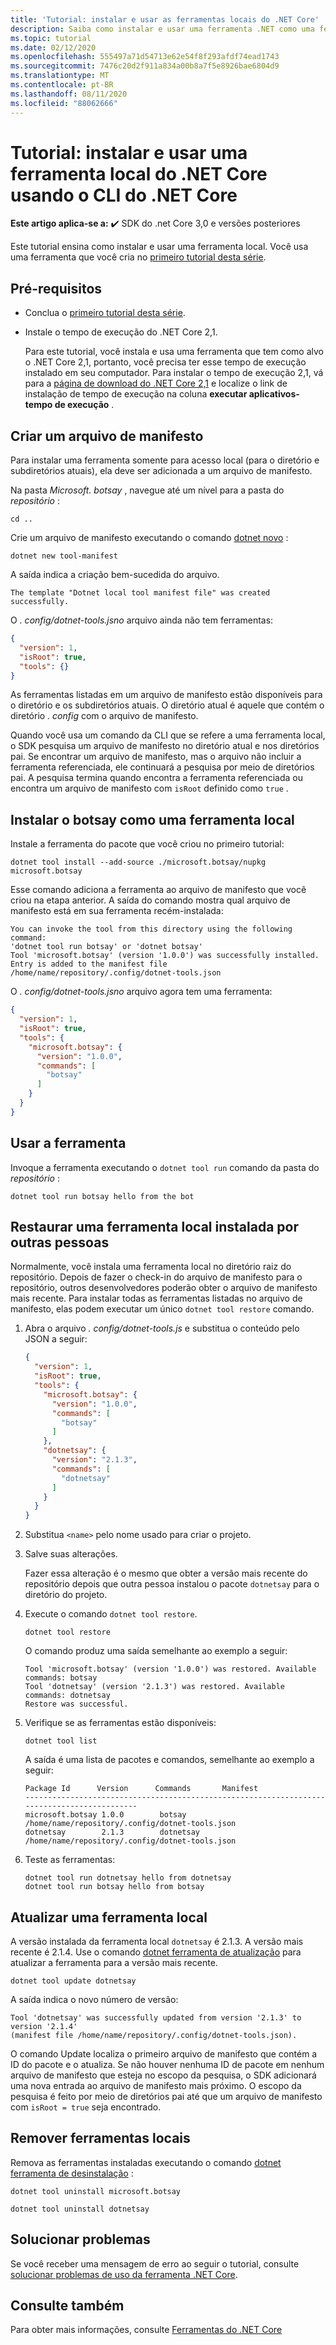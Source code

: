 ```yaml
---
title: 'Tutorial: instalar e usar as ferramentas locais do .NET Core'
description: Saiba como instalar e usar uma ferramenta .NET como uma ferramenta local.
ms.topic: tutorial
ms.date: 02/12/2020
ms.openlocfilehash: 555497a71d54713e62e54f8f293afdf74ead1743
ms.sourcegitcommit: 7476c20d2f911a834a00b8a7f5e8926bae6804d9
ms.translationtype: MT
ms.contentlocale: pt-BR
ms.lasthandoff: 08/11/2020
ms.locfileid: "88062666"
---
```

# <a name="tutorial-install-and-use-a-net-core-local-tool-using-the-net-core-cli"></a>Tutorial: instalar e usar uma ferramenta local do .NET Core usando o CLI do .NET Core

**Este artigo aplica-se a:** ✔️ SDK do .net Core 3,0 e versões posteriores

Este tutorial ensina como instalar e usar uma ferramenta local. Você usa uma ferramenta que você cria no [primeiro tutorial desta série](global-tools-how-to-create.md).

## <a name="prerequisites"></a>Pré-requisitos

* Conclua o [primeiro tutorial desta série](global-tools-how-to-create.md).
* Instale o tempo de execução do .NET Core 2,1.

  Para este tutorial, você instala e usa uma ferramenta que tem como alvo o .NET Core 2,1, portanto, você precisa ter esse tempo de execução instalado em seu computador. Para instalar o tempo de execução 2,1, vá para a [página de download do .NET Core 2,1](https://dotnet.microsoft.com/download/dotnet-core/2.1) e localize o link de instalação de tempo de execução na coluna **executar aplicativos-tempo de execução** .

## <a name="create-a-manifest-file"></a>Criar um arquivo de manifesto

Para instalar uma ferramenta somente para acesso local (para o diretório e subdiretórios atuais), ela deve ser adicionada a um arquivo de manifesto.

Na pasta *Microsoft. botsay* , navegue até um nível para a pasta do *repositório* :

```console
cd ..
```

Crie um arquivo de manifesto executando o comando [dotnet novo](dotnet-new.md) :

```dotnetcli
dotnet new tool-manifest
```

A saída indica a criação bem-sucedida do arquivo.

```console
The template "Dotnet local tool manifest file" was created successfully.
```

O *. config/dotnet-tools.jsno* arquivo ainda não tem ferramentas:

```json
{
  "version": 1,
  "isRoot": true,
  "tools": {}
}
```

As ferramentas listadas em um arquivo de manifesto estão disponíveis para o diretório e os subdiretórios atuais. O diretório atual é aquele que contém o diretório *. config* com o arquivo de manifesto.

Quando você usa um comando da CLI que se refere a uma ferramenta local, o SDK pesquisa um arquivo de manifesto no diretório atual e nos diretórios pai. Se encontrar um arquivo de manifesto, mas o arquivo não incluir a ferramenta referenciada, ele continuará a pesquisa por meio de diretórios pai. A pesquisa termina quando encontra a ferramenta referenciada ou encontra um arquivo de manifesto com `isRoot` definido como `true` .

## <a name="install-botsay-as-a-local-tool"></a>Instalar o botsay como uma ferramenta local

Instale a ferramenta do pacote que você criou no primeiro tutorial:

```dotnetcli
dotnet tool install --add-source ./microsoft.botsay/nupkg microsoft.botsay
```

Esse comando adiciona a ferramenta ao arquivo de manifesto que você criou na etapa anterior. A saída do comando mostra qual arquivo de manifesto está em sua ferramenta recém-instalada:

 ```console
 You can invoke the tool from this directory using the following command:
 'dotnet tool run botsay' or 'dotnet botsay'
 Tool 'microsoft.botsay' (version '1.0.0') was successfully installed.
 Entry is added to the manifest file /home/name/repository/.config/dotnet-tools.json
 ```

O *. config/dotnet-tools.jsno* arquivo agora tem uma ferramenta:

```json
{
  "version": 1,
  "isRoot": true,
  "tools": {
    "microsoft.botsay": {
      "version": "1.0.0",
      "commands": [
        "botsay"
      ]
    }
  }
}
```

## <a name="use-the-tool"></a>Usar a ferramenta

Invoque a ferramenta executando o `dotnet tool run` comando da pasta do *repositório* :

```dotnetcli
dotnet tool run botsay hello from the bot
```

## <a name="restore-a-local-tool-installed-by-others"></a>Restaurar uma ferramenta local instalada por outras pessoas

Normalmente, você instala uma ferramenta local no diretório raiz do repositório. Depois de fazer o check-in do arquivo de manifesto para o repositório, outros desenvolvedores poderão obter o arquivo de manifesto mais recente. Para instalar todas as ferramentas listadas no arquivo de manifesto, elas podem executar um único `dotnet tool restore` comando.

1. Abra o arquivo *. config/dotnet-tools.js* e substitua o conteúdo pelo JSON a seguir:

   ```json
   {
     "version": 1,
     "isRoot": true,
     "tools": {
       "microsoft.botsay": {
         "version": "1.0.0",
         "commands": [
           "botsay"
         ]
       },
       "dotnetsay": {
         "version": "2.1.3",
         "commands": [
           "dotnetsay"
         ]
       }
     }
   }
   ```

1. Substitua `<name>` pelo nome usado para criar o projeto.

1. Salve suas alterações.

   Fazer essa alteração é o mesmo que obter a versão mais recente do repositório depois que outra pessoa instalou o pacote `dotnetsay` para o diretório do projeto.

1. Execute o comando `dotnet tool restore`.

   ```dotnetcli
   dotnet tool restore
   ```

   O comando produz uma saída semelhante ao exemplo a seguir:

   ```console
   Tool 'microsoft.botsay' (version '1.0.0') was restored. Available commands: botsay
   Tool 'dotnetsay' (version '2.1.3') was restored. Available commands: dotnetsay
   Restore was successful.
   ```

1. Verifique se as ferramentas estão disponíveis:

   ```dotnetcli
   dotnet tool list
   ```

   A saída é uma lista de pacotes e comandos, semelhante ao exemplo a seguir:

   ```console
   Package Id      Version      Commands       Manifest
   --------------------------------------------------------------------------------------------
   microsoft.botsay 1.0.0        botsay         /home/name/repository/.config/dotnet-tools.json
   dotnetsay        2.1.3        dotnetsay      /home/name/repository/.config/dotnet-tools.json
   ```

1. Teste as ferramentas:

   ```dotnetcli
   dotnet tool run dotnetsay hello from dotnetsay
   dotnet tool run botsay hello from botsay
   ```

## <a name="update-a-local-tool"></a>Atualizar uma ferramenta local

A versão instalada da ferramenta local `dotnetsay` é 2.1.3.  A versão mais recente é 2.1.4. Use o comando [dotnet ferramenta de atualização](dotnet-tool-update.md) para atualizar a ferramenta para a versão mais recente.

```dotnetcli
dotnet tool update dotnetsay
```

A saída indica o novo número de versão:

```console
Tool 'dotnetsay' was successfully updated from version '2.1.3' to version '2.1.4'
(manifest file /home/name/repository/.config/dotnet-tools.json).
```

O comando Update localiza o primeiro arquivo de manifesto que contém a ID do pacote e o atualiza. Se não houver nenhuma ID de pacote em nenhum arquivo de manifesto que esteja no escopo da pesquisa, o SDK adicionará uma nova entrada ao arquivo de manifesto mais próximo. O escopo da pesquisa é feito por meio de diretórios pai até que um arquivo de manifesto com `isRoot = true` seja encontrado.

## <a name="remove-local-tools"></a>Remover ferramentas locais

Remova as ferramentas instaladas executando o comando [dotnet ferramenta de desinstalação](dotnet-tool-uninstall.md) :

```dotnetcli
dotnet tool uninstall microsoft.botsay
```

```dotnetcli
dotnet tool uninstall dotnetsay
```

## <a name="troubleshoot"></a>Solucionar problemas

Se você receber uma mensagem de erro ao seguir o tutorial, consulte [solucionar problemas de uso da ferramenta .NET Core](troubleshoot-usage-issues.md).

## <a name="see-also"></a>Consulte também

Para obter mais informações, consulte [Ferramentas do .NET Core](global-tools.md)
